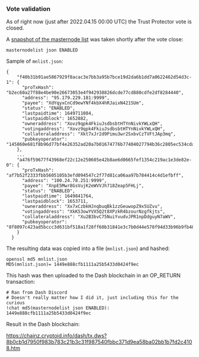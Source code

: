 ### Vote validation

As of right now (just after 2022.04.15 00:00 UTC) the Trust Protector vote is
closed.

A
[snapshot of the masternode list](https://raw.githubusercontent.com/dashhive/vote-tally/master/results/mnlist.json)
was taken shortly after the vote close:

```
masternodelist json ENABLED
```

Sample of `mnlist.json`:

```
{
    "f40b31b91ae5867929f8acac3e7bb3a95b7bce19d2da6b1dd7a0622462d54d3c-1": {
      "proTxHash": "b2ec60a27f88e4be90e26673053e4f942938826dcde77cd880cdfe2df8284440",
      "address": "95.179.229.181:9999",
      "payee": "XdYqyxCnCd9ewYNf4kbX4hRJaixN421SUm",
      "status": "ENABLED",
      "lastpaidtime": 1649711084,
      "lastpaidblock": 1652882,
      "owneraddress": "Xovz9qpk4FkiuJsdbsbtHTYnNivkYWLxQH",
      "votingaddress": "Xovz9qpk4FkiuJsdbsbtHTYnNivkYWLxQH",
      "collateraladdress": "Xkt7xJr2d9Pimu3wr2SxbvCzTVFtJAp3mq",
      "pubkeyoperator": "145860e681f8b96d77bf4e26352ad20a7b01674776b77404027794b36c2805ec534cda8f0d052afe23e94b6ccd48f3c8"
    },
    ...
    "a476f59677f43968ef22c12e250605e42b8ae6d0665fef1354c219ac1e3de82e-0": {
      "proTxHash": "af7b52f2333fbb5605105b3efd094547c2f77d81ca06aa97b784414c4d1efbff",
      "address": "100.24.78.251:9999",
      "payee": "XnpE5Mwr8GsVujK2eWVVJh718Zeap5FHLj",
      "status": "ENABLED",
      "lastpaidtime": 1649841764,
      "lastpaidblock": 1653711,
      "owneraddress": "Xx7xCzbkHJnqbuqBk1zzGeuwopZ9x5UZvu",
      "votingaddress": "XkK53owYVX5Q2t8XPzkR4bzourNzgfkjts",
      "collateraladdress": "Xu2B3bvC75NuiYvudvJPR1npDdguyN7aWV",
      "pubkeyoperator": "8f8097c423ad5bccc3d631bf518a1f28ff60b31841e3c7b0d44e578f94d33b96b9fb485e1690b72608423f3e926ac8c7"
    }
  }
```

The resulting data was copied into a file (`mnlist.json`) and hashed:

```
openssl md5 mnlist.json
MD5(mnlist.json)= 1449e888cfb1111a25b5433d0424f9ec
```

This hash was then uploaded to the Dash blockchain in an OP_RETURN transaction:

```
# Ran from Dash Discord
# Doesn't really matter how I did it, just including this for the curious
!chat md5(masternodelist json ENABLED): 1449e888cfb1111a25b5433d0424f9ec
```

Result in the Dash blockchain:

<https://chainz.cryptoid.info/dash/tx.dws?8b0cb1d7950f983b783c21b3c31f987540fbbc371d9ea58ba02bb1b7fd2c4108.htm>
